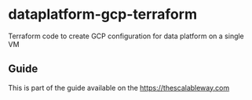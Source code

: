 # dataplatform-gcp-terraform
Terraform code to create GCP configuration for data platform on a single VM

## Guide
This is part of the guide available on the https://thescalableway.com
